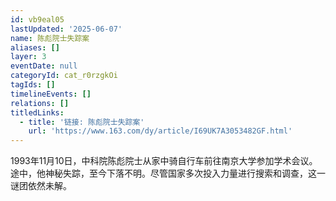 ```yaml
---
id: vb9eal05
lastUpdated: '2025-06-07'
name: 陈彪院士失踪案
aliases: []
layer: 3
eventDate: null
categoryId: cat_r0rzgkOi
tagIds: []
timelineEvents: []
relations: []
titledLinks:
  - title: '链接: 陈彪院士失踪案'
    url: 'https://www.163.com/dy/article/I69UK7A3053482GF.html'
---
```

1993年11月10日，中科院陈彪院士从家中骑自行车前往南京大学参加学术会议。途中，他神秘失踪，至今下落不明。尽管国家多次投入力量进行搜索和调查，这一谜团依然未解。
